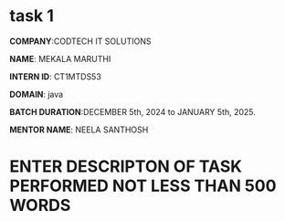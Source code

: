 # task 1

**COMPANY**:CODTECH IT SOLUTIONS

**NAME**: MEKALA MARUTHI

**INTERN ID**: CT1MTDS53

**DOMAIN**: java

**BATCH DURATION**:DECEMBER 5th, 2024 to JANUARY 5th, 2025.

**MENTOR NAME**: NEELA SANTHOSH

# ENTER DESCRIPTON OF TASK PERFORMED NOT LESS THAN 500 WORDS

